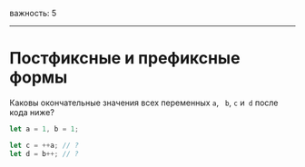 важность: 5

---

# Постфиксные и префиксные формы

Каковы окончательные значения всех переменных `a`, ` b`, `c` и` d` после кода ниже?

```js
let a = 1, b = 1;

let c = ++a; // ?
let d = b++; // ?
```
